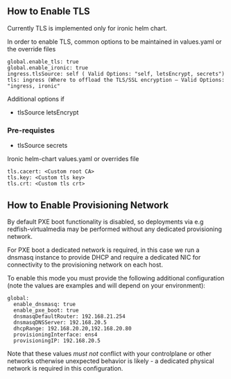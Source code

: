 ## How to Enable TLS

Currently TLS is implemented only for ironic helm chart. 

In order to enable TLS, common options to be maintained in values.yaml or the override files

```
global.enable_tls: true
global.enable_ironic: true
ingress.tlsSource: self ( Valid Options: "self, letsEncrypt, secrets")
tls: ingress (Where to offload the TLS/SSL encryption – Valid Options: "ingress, ironic"
```

Additional options if 

- tlsSource letsEncrypt

### Pre-requistes

- tlsSource secrets

Ironic helm-chart values.yaml or overrides file
```
tls.cacert: <Custom root CA>
tls.key: <Custom tls key>
tls.crt: <Custom tls crt>
```

## How to Enable Provisioning Network

By default PXE boot functionality is disabled, so deployments via e.g redfish-virtualmedia may
be performed without any dedicated provisioning network.

For PXE boot a dedicated network is required, in this case we run a dnsmasq instance to provide
DHCP and require a dedicated NIC for connectivity to the provisioning network on each host.

To enable this mode you must provide the following additional configuration (note the values are
examples and will depend on your environment):

```
global:
  enable_dnsmasq: true
  enable_pxe_boot: true
  dnsmasqDefaultRouter: 192.168.21.254
  dnsmasqDNSServer: 192.168.20.5
  dhcpRange: 192.168.20.20,192.168.20.80
  provisioningInterface: ens4
  provisioningIP: 192.168.20.5
```

Note that these values *must not* conflict with your controlplane or other networks otherwise unexpected
behavior is likely - a dedicated physical network is required in this configuration.
